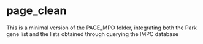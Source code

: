 # page_clean

This is a minimal version of the PAGE_MPO folder, integrating both the Park gene list and the lists obtained through querying the IMPC database
